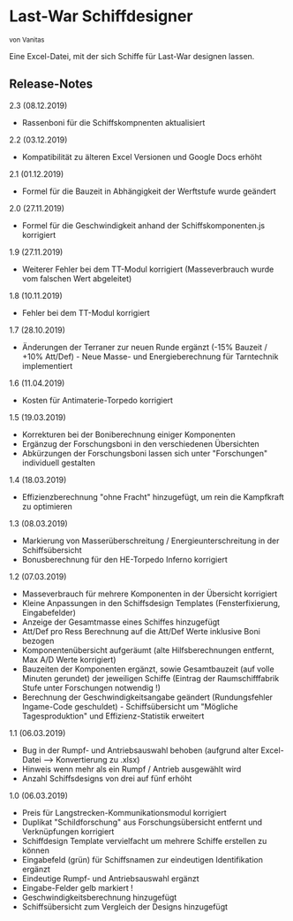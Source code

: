 # Last-War Schiffdesigner
<sub>von Vanitas</sub>

Eine Excel-Datei, mit der sich Schiffe für Last-War designen lassen.

## Release-Notes

2.3 (08.12.2019)

 - Rassenboni für die Schiffskompnenten aktualisiert

2.2 (03.12.2019)

 - Kompatibilität zu älteren Excel Versionen und Google Docs erhöht

2.1 (01.12.2019)

 - Formel für die Bauzeit in Abhängigkeit der Werftstufe wurde geändert

2.0 (27.11.2019)

 - Formel für die Geschwindigkeit anhand der Schiffskomponenten.js korrigiert

1.9 (27.11.2019)

 - Weiterer Fehler bei dem TT-Modul korrigiert (Masseverbrauch wurde vom falschen Wert abgeleitet)

1.8 (10.11.2019)

 - Fehler bei dem TT-Modul korrigiert

1.7 (28.10.2019)

 - Änderungen der Terraner zur neuen Runde ergänzt (-15% Bauzeit / +10% Att/Def) - Neue Masse- und Energieberechnung für Tarntechnik implementiert

1.6 (11.04.2019)

 - Kosten für Antimaterie-Torpedo korrigiert

1.5 (19.03.2019)
 - Korrekturen bei der Boniberechnung einiger Komponenten
 - Ergänzug der Forschungsboni in den verschiedenen Übersichten
 - Abkürzungen der Forschungsboni lassen sich unter "Forschungen" individuell gestalten

1.4 (18.03.2019)

 - Effizienzberechnung "ohne Fracht" hinzugefügt, um rein die Kampfkraft zu optimieren

1.3 (08.03.2019)

 - Markierung von Masserüberschreitung / Energieunterschreitung in der Schiffsübersicht
 - Bonusberechnung für den HE-Torpedo Inferno korrigiert

1.2 (07.03.2019)

 - Masseverbrauch für mehrere Komponenten in der Übersicht korrigiert
 - Kleine Anpassungen in den Schiffsdesign Templates (Fensterfixierung, Eingabefelder)
 - Anzeige der Gesamtmasse eines Schiffes hinzugefügt
 - Att/Def pro Ress Berechnung auf die Att/Def Werte inklusive Boni bezogen
 - Komponentenübersicht aufgeräumt (alte Hilfsberechnungen entfernt, Max A/D Werte korrigiert)
 - Bauzeiten der Komponenten ergänzt, sowie Gesamtbauzeit (auf volle Minuten gerundet) der jeweiligen Schiffe (Eintrag der Raumschifffabrik Stufe unter Forschungen notwendig !)
 - Berechnung der Geschwindigkeitsangabe geändert (Rundungsfehler Ingame-Code geschuldet) - Schiffsübersicht um "Mögliche Tagesproduktion" und Effizienz-Statistik erweitert

1.1 (06.03.2019)

 - Bug in der Rumpf- und Antriebsauswahl behoben (aufgrund alter Excel-Datei --> Konvertierung zu .xlsx)
 - Hinweis wenn mehr als ein Rumpf / Antrieb ausgewählt wird
 - Anzahl Schiffsdesigns von drei auf fünf erhöht

1.0  (06.03.2019)

 - Preis für Langstrecken-Kommunikationsmodul korrigiert
 - Duplikat "Schildforschung" aus Forschungsübersicht entfernt und Verknüpfungen korrigiert
 - Schiffdesign Template vervielfacht um mehrere Schiffe erstellen zu können
 - Eingabefeld (grün) für Schiffsnamen zur eindeutigen Identifikation ergänzt
 - Eindeutige Rumpf- und Antriebsauswahl ergänzt
 - Eingabe-Felder gelb markiert !
 - Geschwindigkeitsberechnung hinzugefügt
 - Schiffsübersicht zum Vergleich der Designs hinzugefügt

